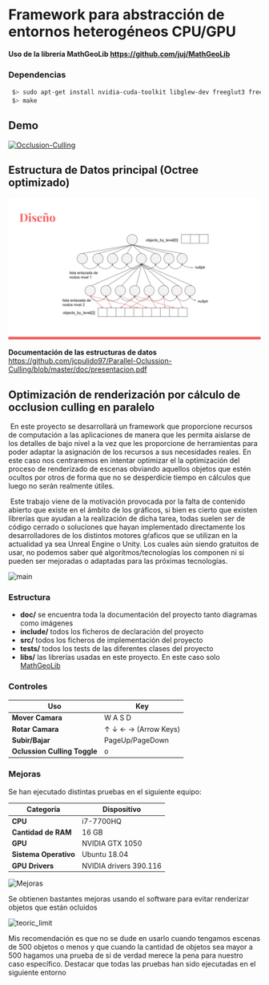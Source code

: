 # Framework para abstracción de entornos heterogéneos CPU/GPU

**Uso de la librería MathGeoLib https://github.com/juj/MathGeoLib**

### Dependencias

```bash
 $> sudo apt-get install nvidia-cuda-toolkit libglew-dev freeglut3 freeglut3-dev libglfw3 libglfw3-dev
 $> make
```

## Demo

[![Occlusion-Culling](https://video-to-markdown.netlify.com/.netlify/functions/image?url=https%3A%2F%2Fvimeo.com%2F348480920)](https://vimeo.com/348480920 "Occlusion-Culling")

## Estructura de Datos principal (Octree optimizado)
![arbol](https://raw.githubusercontent.com/jcpulido97/Parallel-Oclussion-Culling/master/doc/img/arbol.png)

**Documentación de las estructuras de datos** https://github.com/jcpulido97/Parallel-Oclussion-Culling/blob/master/doc/presentacion.pdf

## Optimización de renderización por cálculo de occlusion culling en paralelo



​		En este proyecto se desarrollará un framework que proporcione recursos de computación a las aplicaciones de manera que les permita aislarse de los detalles de bajo nivel a la vez que les proporcione de herramientas para poder adaptar la asignación de los recursos a sus necesidades reales. En este caso nos centraremos en intentar optimizar el la optimización del proceso de renderizado de escenas obviando aquellos objetos que estén ocultos por otros de forma que no se desperdicie tiempo en cálculos que luego no serán realmente útiles.

​		Este trabajo viene de la motivación provocada por la falta de contenido abierto que existe en el ámbito de los gráficos, si bien es cierto que existen librerías que ayudan a la realización de dicha tarea, todas suelen ser de código cerrado o soluciones que hayan implementado directamente los desarrolladores de los distintos motores gŕaficos que se utilizan en la actualidad ya sea Unreal Engine o Unity. Los cuales aún siendo gratuitos de usar, no podemos saber qué algoritmos/tecnologías los componen ni si pueden ser mejoradas o adaptadas para las próximas tecnologías. 

![main](https://raw.githubusercontent.com/jcpulido97/TFG/master/doc/img/screenshot.png?token=AFM4SFGQLZNL2OPI63JE7AC5CCQRA)

### Estructura

- **doc/** se encuentra toda la documentación del proyecto tanto diagramas como imágenes
- **include/** todos los ficheros de declaración del proyecto
- **src/** todos los ficheros de implementación del proyecto
- **tests/** todos los tests de las diferentes clases del proyecto
- **libs/** las librerías usadas en este proyecto. En este caso solo [MathGeoLib](https://github.com/juj/MathGeoLib)


### Controles

| Uso                           | Key                    |
| ----------------------------- | ---------------------- |
| **Mover Camara**              | W A S D                |
| **Rotar Camara**              | ↑	↓ ←	→	(Arrow Keys)   |
| **Subir/Bajar**               | PageUp/PageDown        |
| **Oclussion Culling Toggle**  | o                      |

### Mejoras
Se han ejecutado distintas pruebas en el siguiente equipo:

| Categoría             | Dispositivo            |
| --------------------- | ---------------------- |
| **CPU**               | i7-7700HQ              |
| **Cantidad de RAM**   | 16 GB                  |
| **GPU**               | NVIDIA GTX 1050        |
| **Sistema Operativo** | Ubuntu 18.04           |
| **GPU Drivers**       | NVIDIA drivers 390.116 |

![Mejoras](https://raw.github.com/jcpulido97/TFG/master/doc/img/prune_benchmark.svg?sanitize=true)

Se obtienen bastantes mejoras usando el software para evitar renderizar objetos que están ocluidos

![teoric_limit](https://raw.github.com/jcpulido97/TFG/master/doc/img/teoric_limit.svg?sanitize=true)

Mis recomendación es que no se dude en usarlo cuando tengamos escenas de 500 objetos o menos y que cuando la cantidad de objetos sea mayor a 500 hagamos una prueba de si de verdad merece la pena para nuestro caso específico. Destacar que todas las pruebas han sido ejecutadas en el siguiente entorno

